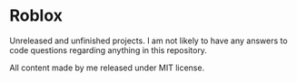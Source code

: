 # Roblox

Unreleased and unfinished projects. I am not likely to have any answers to code questions regarding anything in this repository.

All content made by me released under MIT license.
